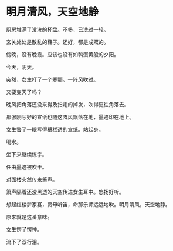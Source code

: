 # 明月清风，天空地静

厨房堆满了没洗的杯盘。不多，已洗过一轮。

玄关处处是散乱的鞋子。还好，都是成双的。

傍晚，没有晚霞。应该也没有如鸭蛋黄般的夕阳。

今天，阴天。



突然，女生打了一个寒颤。一阵风吹过。

又要变天了吗？

晚风把角落还没来得及扫走的掉发，吹得更往角落去。

那张刚写好的宣纸也随这阵风飘落在地，墨迹印在地上。

女生瞥了一眼写得糟糕透的宣纸。站起身。

喝水。

坐下来继续练字。

任由墨迹被吹干。



对面楼突然传来箫声。

箫声隔着还没黑透的天空传进女生耳中。悠扬好听。

想起红楼梦家宴，贾母听笛，命那乐师远远地吹。明月清风，天空地静。

原来就是这番意味。



女生愣了愣神。

流下了双行泪。